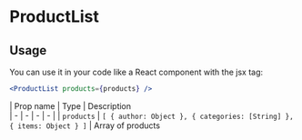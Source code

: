 # ProductList

## Usage
You can use it in your code like a React component with the jsx tag:

```jsx
<ProductList products={products} /> 
```

| Prop name | Type | Description                       
| - | - | - | - |
| `products` | `[ { author: Object }, { categories: [String] }, { items: Object } ]` | Array of products
